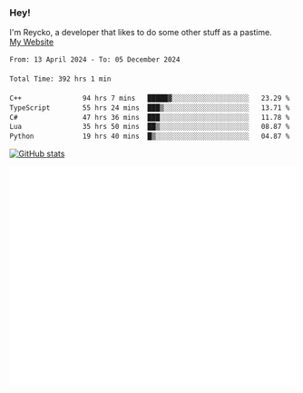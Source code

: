 ### Hey!
I'm Reycko, a developer that likes to do some other stuff as a pastime.  
[My Website](https://reycko.root.sx)

<!--START_SECTION:wakasection-->

```txt
From: 13 April 2024 - To: 05 December 2024

Total Time: 392 hrs 1 min

C++               94 hrs 7 mins   █████▓░░░░░░░░░░░░░░░░░░░   23.29 %
TypeScript        55 hrs 24 mins  ███▒░░░░░░░░░░░░░░░░░░░░░   13.71 %
C#                47 hrs 36 mins  ███░░░░░░░░░░░░░░░░░░░░░░   11.78 %
Lua               35 hrs 50 mins  ██▒░░░░░░░░░░░░░░░░░░░░░░   08.87 %
Python            19 hrs 40 mins  █▒░░░░░░░░░░░░░░░░░░░░░░░   04.87 %
```

<!--END_SECTION:wakasection-->

[![GitHub stats](https://github-readme-stats.vercel.app/api?username=Reycko&show_icons=true&theme=dark&hide_title=true&count_private=true)](https://github.com/anuraghazra/github-readme-stats)

![Metrics](/github-metrics.svg)
